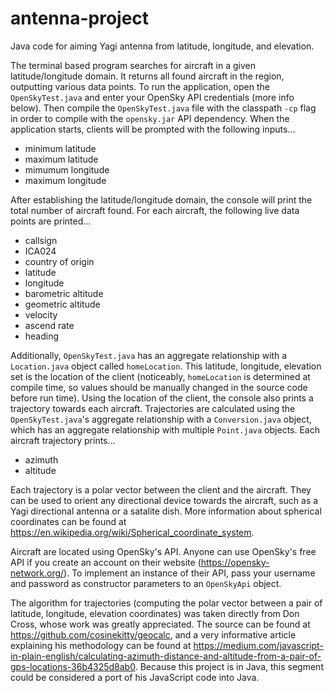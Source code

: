 # antenna-project
Java code for aiming Yagi antenna from latitude, longitude, and elevation. 

The terminal based program searches for aircraft in a given latitude/longitude domain. It returns all found aircraft in the region, outputting various data points. To run the application, open the  ```OpenSkyTest.java``` and enter your OpenSky API credentials (more info below). Then compile the ```OpenSkyTest.java``` file with the classpath ```-cp``` flag in order to compile with the ```opensky.jar``` API dependency. When the application starts, clients will be prompted with the following inputs...

* minimum latitude
* maximum latitude
* mimumum longitude
* maximum longitude

After establishing the latitude/longitude domain, the console will print the total number of aircraft found. For each aircraft, the following live data points are printed...

* callsign
* ICA024
* country of origin
* latitude
* longitude
* barometric altitude
* geometric altitude
* velocity
* ascend rate
* heading

Additionally, ```OpenSkyTest.java``` has an aggregate relationship with a ```Location.java``` object called ```homeLocation```. This latitude, longitude, elevation set is the location of the client (noticeably, ```homeLocation``` is determined at compile time, so values should be manually changed in the source code before run time). Using the location of the client, the console also prints a trajectory towards each aircraft. Trajectories are calculated using the ```OpenSkyTest.java```'s aggregate relationship with a ```Conversion.java``` object, which has an aggregate relationship with multiple ```Point.java``` objects. Each aircraft trajectory prints...

* azimuth
* altitude

Each trajectory is a polar vector between the client and the aircraft. They can be used to orient any directional device towards the aircraft, such as a Yagi directional antenna or a satalite dish. More information about spherical coordinates can be found at https://en.wikipedia.org/wiki/Spherical_coordinate_system. 

Aircraft are located using OpenSky's API. Anyone can use OpenSky's free API if you create an account on their website (https://opensky-network.org/). To implement an instance of their API, pass your username and password as constructor parameters to an ```OpenSkyApi``` object. 

The algorithm for trajectories (computing the polar vector between a pair of latitude, longitude, elevation coordinates) was taken directly from Don Cross, whose work was greatly appreciated. The source can be found at https://github.com/cosinekitty/geocalc, and a very informative article explaining his methodology can be found at https://medium.com/javascript-in-plain-english/calculating-azimuth-distance-and-altitude-from-a-pair-of-gps-locations-36b4325d8ab0.
Because this project is in Java, this segment could be considered a port of his JavaScript code into Java.
